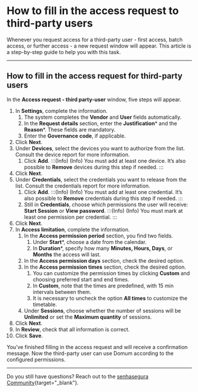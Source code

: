# How to fill in the access request to third-party users

Whenever you request access for a third-party user - first access, batch access, or further access - a new request window will appear. This article is a step-by-step guide to help you with this task.

* * *

## How to fill in the access request for third-party users

In the **Access request - third party-user** window, five steps will appear.

1. In **Settings**, complete the information.
    1. The system completes the **Vendor** and **User** fields automatically.
    2. In the **Request details** section, enter the **Justification*** and the **Reason***. These fields are mandatory.
    3. Enter the **Governance code**, if applicable.
2. Click **Next**.
3. Under **Devices**,  select the devices you want to authorize from the list. Consult the device report for more information.
    1. Click **Add**.
    :::(Info) (Info)
    You must add at least one device. It’s also possible to **Remove** devices during this  step if needed.
    :::
4. Click **Next**.
5. Under **Credentials**, select the credentials you want to release from the list. Consult the credentials report for more information.
    1. Click **Add**.
    :::(Info) (Info)
    You must add at least one credential. It’s also possible to **Remove** credentials during this step if needed.
    :::
    2. Still in **Credentials**, choose which permissions the user will receive: **Start Session** or **View password**. 
    :::(Info) (Info)
    You must mark at least one permission per credential.
    :::
6. Click **Next**.
7. In **Access limitation**, complete the information.
    1. In the **Access permission period** section, you find two fields.
        1. Under **Start***, choose a date from the calendar.
        2. In **Duration***, specify how many **Minutes, Hours, Days**, or **Months** the access will last.
    2. In the **Access permission days** section, check the desired option.
    3. In the **Access permission times** section, check the desired option. 
        1. You can customize the permission times by clicking **Custom** and choosing preferred start and end times.
        2. In **Custom**, note that the times are predefined, with 15 min intervals between them.
        3. It is necessary to uncheck the option **All times** to customize the timetable.
      4. Under **Sessions**, choose whether the number of sessions will be **Unlimited** or set the **Maximum quantity** of sessions.
8. Click **Next**.
9. In **Review**, check that all information is correct.
10. Click **Save**.

You’ve finished filling in the access request and will receive a confirmation message. Now the third-party user can use Domum according to the configured permissions.

* * *

Do you still have questions? Reach out to the [senhasegura Community](https://community.senhasegura.io/){target="_blank"}.
